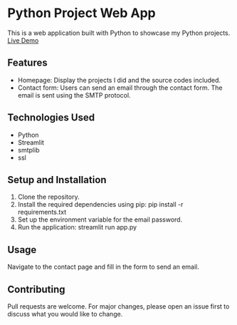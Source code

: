 # Python Project Web App

This is a web application built with Python to showcase my Python projects.
[Live Demo](https://phucleit96-python-portfolio-app-2-home-eyxbsb.streamlit.app/)
## Features
- Homepage: Display the projects I did and the source codes included.
- Contact form: Users can send an email through the contact form. The email is sent using the SMTP protocol.

## Technologies Used

- Python
- Streamlit
- smtplib
- ssl

## Setup and Installation

1. Clone the repository.
2. Install the required dependencies using pip: pip install -r requirements.txt
3. Set up the environment variable for the email password.
4. Run the application: streamlit run app.py
## Usage

Navigate to the contact page and fill in the form to send an email.

## Contributing

Pull requests are welcome. For major changes, please open an issue first to discuss what you would like to change.
